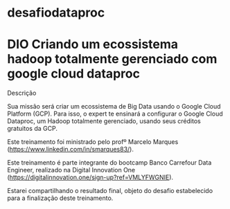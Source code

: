 # desafiodataproc
# DIO Criando um ecossistema hadoop totalmente gerenciado com google cloud dataproc

Descrição

Sua missão será criar um ecossistema de Big Data usando o Google Cloud Platform (GCP). Para isso, o expert te ensinará a configurar o Google Cloud Dataproc, um Hadoop totalmente gerenciado, usando seus créditos gratuitos da GCP.

Este treinamento foi ministrado pelo profº Marcelo Marques (https://www.linkedin.com/in/smarques83/).

Este treinamento é parte integrante do bootcamp Banco Carrefour Data Engineer, realizado na Digital Innovation One (https://digitalinnovation.one/sign-up?ref=VMLYFWGNIE).

Estarei compartilhando o resultado final, objeto do desafio estabelecido para a finalização deste treinamento.
